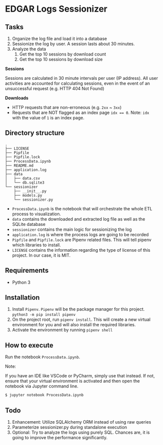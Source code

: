 # EDGAR Logs Sessionizer

## Tasks
1. Organize the log file and load it into a database
2. Sessionize the log by user. A session lasts about 30 minutes.
3. Analyze the data
   1. Get the top 10 sessions by download count
   2. Get the top 10 sessions by download size

**Sessions**

Sessions are calculated in 30 minute intervals per user (IP address).
All user activities are accounted for calculating sessions, even in the event of an unsuccessful request (e.g. HTTP 404 Not Found)

**Downloads**

- HTTP requests that are non-erroneous (e.g. `2xx` ~ `3xx`)
- Requests that are NOT flagged as an index page `idx == 0`. Note: `idx` with the value of `1` is an index page.

   
## Directory structure

```                                                                                                                                         git:main*
.
├── LICENSE
├── Pipfile
├── Pipfile.lock
├── ProcessData.ipynb
├── README.md
├── application.log
├── data
│   ├── data.csv
│   └── db.sqlite3
└── sessionizer
    ├── __init__.py
    ├── models.py
    └── sessionizer.py

```
- `ProcessData.ipynb` is the notebook that will orchestrate the whole ETL process to visualization.
- `data` contains the downloaded and extracted log file as well as the SQLite database
- `sessionizer` contains the main logic for sessionizing the log
- `application.log` is where the process logs are going to be recorded
- `Pipfile` and `Pipfile.lock` are Pipenv related files. This will tell pipenv which libraries to install.
- `LICENSE` contains the information regarding the type of license of this project. In our case, it is MIT.

## Requirements

- Python 3

## Installation
1. Install `Pipenv`. `Pipenv` will be the package manager for this project. `python3 -m pip install pipenv`
2. On the project root, run `pipenv install`. This will create a new virtual environment for you and will also install the required libraries.
3. Activate the environment by running `pipenv shell`


## How to execute

Run the notebook `ProcessData.ipynb`.

Note:

If you have an IDE like VSCode or PyCharm, simply use that instead. 
If not, ensure that your virtual environment is activated and then open the notebook via Jupyter command line.

```bash
$ jupyter notebook ProcessData.ipynb
```

## Todo
1. Enhancement: Utilize SQLAlchemy ORM instead of using raw queries
2. Parameterize sessionizer.py during standalone execution
3. Optional: Try to analyze the logs using purely SQL. Chances are, it is going to improve the performance significantly.
